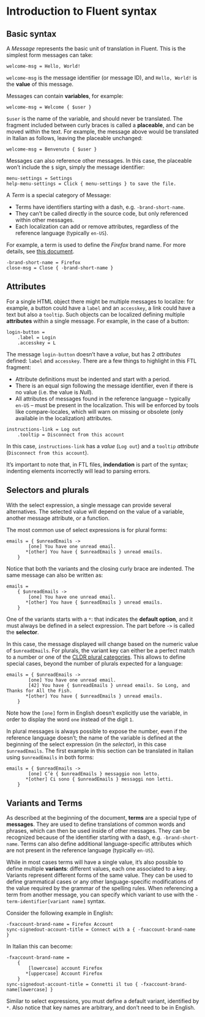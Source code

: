 # Introduction to Fluent syntax

<!-- toc -->

## Basic syntax

A *Message* represents the basic unit of translation in Fluent. This is the simplest form messages can take:

```PROPERTIES
welcome-msg = Hello, World!
```

`welcome-msg` is the message identifier (or message ID), and `Hello, World!` is the **value** of this message.

Messages can contain **variables**, for example:

```PROPERTIES
welcome-msg = Welcome { $user }
```

`$user` is the name of the variable, and should never be translated. The fragment included between curly braces is called a **placeable**, and can be moved within the text. For example, the message above would be translated in Italian as follows, leaving the placeable unchanged:

```PROPERTIES
welcome-msg = Benvenuto { $user }
```

Messages can also reference other messages. In this case, the placeable won’t include the `$` sign, simply the message identifier:

```PROPERTIES
menu-settings = Settings
help-menu-settings = Click { menu-settings } to save the file.
```

A *Term* is a special category of Message:
* Terms have identifiers starting with a dash, e.g. `-brand-short-name`.
* They can’t be called directly in the source code, but only referenced within other messages.
* Each localization can add or remove attributes, regardless of the reference language (typically `en-US`).

For example, a term is used to define the *Firefox* brand name. For more details, see [this document](brand_names.md).

```PROPERTIES
-brand-short-name = Firefox
close-msg = Close { -brand-short-name }
```

## Attributes

For a single HTML object there might be multiple messages to localize: for example, a button could have a `label` and an `accesskey`, a link could have a text but also a `tooltip`. Such objects can be localized defining multiple **attributes** within a single message. For example, in the case of a button:

```PROPERTIES
login-button =
    .label = Login
    .accesskey = L
```

The message `login-button` doesn’t have a *value*, but has 2 *attributes* defined: `label` and `accesskey`. There are a few things to highlight in this FTL fragment:
* Attribute definitions must be indented and start with a period.
* There is an equal sign following the message identifier, even if there is no value (i.e. the value is *Null*).
* All attributes of messages found in the reference language – typically `en-US` – must be present in the localization. This will be enforced by tools like compare-locales, which will warn on missing or obsolete (only available in the localization) attributes.

```PROPERTIES
instructions-link = Log out
    .tooltip = Disconnect from this account
```

In this case, `instructions-link` has a *value* (`Log out`) and a `tooltip` *attribute* (`Disconnect from this account`).

It’s important to note that, in FTL files, **indendation** is part of the syntax; indenting elements incorrectly will lead to parsing errors.

## Selectors and plurals

With the select expression, a single message can provide several alternatives. The selected value will depend on the value of a variable, another message attribute, or a function.

The most common use of select expressions is for plural forms:

```PROPERTIES
emails = { $unreadEmails ->
        [one] You have one unread email.
       *[other] You have { $unreadEmails } unread emails.
    }
```

Notice that both the variants and the closing curly brace are indented. The same message can also be written as:

```PROPERTIES
emails =
    { $unreadEmails ->
        [one] You have one unread email.
       *[other] You have { $unreadEmails } unread emails.
    }
```

One of the variants starts with a `*`: that indicates the **default option**, and it must always be defined in a select expression. The part before `->` is called the **selector**.

In this case, the message displayed will change based on the numeric value of `$unreadEmails`. For plurals, the variant key can either be a perfect match to a number or one of the [CLDR plural categories](http://www.unicode.org/cldr/charts/30/supplemental/language_plural_rules.html). This allows to define special cases, beyond the number of plurals expected for a language:

```PROPERTIES
emails = { $unreadEmails ->
        [one] You have one unread email.
        [42] You have { $unreadEmails } unread emails. So Long, and Thanks for All the Fish.
       *[other] You have { $unreadEmails } unread emails.
    }
```

Note how the `[one]` form in English doesn’t explicitly use the variable, in order to display the word `one` instead of the digit `1`.

In plural messages is always possible to expose the number, even if the reference language doesn’t; the name of the variable is defined at the beginning of the select expression (in the *selector*), in this case `$unreadEmails`. The first example in this section can be translated in Italian using `$unreadEmails` in both forms:

```PROPERTIES
emails = { $unreadEmails ->
        [one] C’è { $unreadEmails } messaggio non letto.
       *[other] Ci sono { $unreadEmails } messaggi non letti.
    }
```

## Variants and Terms

As described at the beginning of the document, **terms** are a special type of **messages**. They are used to define translations of common words and phrases, which can then be used inside of other messages. They can be recognized because of the identifier starting with a dash, e.g. `-brand-short-name`. Terms can also define additional language-specific attributes which are not present in the reference language (typically `en-US`).

While in most cases terms will have a single value, it’s also possible to define multiple **variants**: different values, each one associated to a key. Variants represent different forms of the same value. They can be used to define grammatical cases or any other language-specific modifications of the value required by the grammar of the spelling rules. When referencing a term from another message, you can specify which variant to use with the `-term-identifier[variant name]` syntax.

Consider the following example in English:

```PROPERTIES
-fxaccount-brand-name = Firefox Account
sync-signedout-account-title = Connect with a { -fxaccount-brand-name }
```

In Italian this can become:

```PROPERTIES
-fxaccount-brand-name =
    {
        [lowercase] account Firefox
       *[uppercase] Account Firefox
    }
sync-signedout-account-title = Connetti il tuo { -fxaccount-brand-name[lowercase] }
```

Similar to select expressions, you must define a default variant, identified by `*`. Also notice that key names are arbitrary, and don’t need to be in English.
